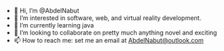 - 👋 Hi, I’m @AbdelNabut
- 👀 I’m interested in software, web, and virtual reality development.
- 🌱 I’m currently learning java
- 💞️ I’m looking to collaborate on pretty much anything novel and exciting
- 📫 How to reach me: set me an email at AbdelNabut@outlook.com

<!---
AbdelNabut/AbdelNabut is a ✨ special ✨ repository because its `README.md` (this file) appears on your GitHub profile.
You can click the Preview link to take a look at your changes.
--->
